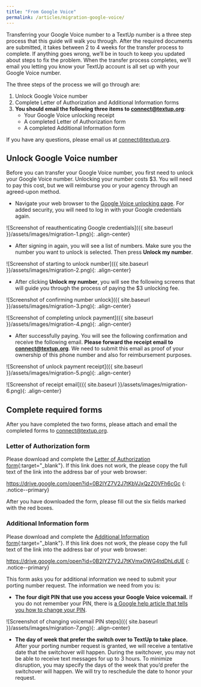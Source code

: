 ```yaml
---
title: "From Google Voice"
permalink: /articles/migration-google-voice/
---
```


Transferring your Google Voice number to a TextUp number is a three step process that this guide will walk you through. After the required documents are submitted, it takes between 2 to 4 weeks for the transfer process to complete. If anything goes wrong, we’ll be in touch to keep you updated about steps to fix the problem. When the transfer process completes, we’ll email you letting you know your TextUp account is all set up with your Google Voice number.

The three steps of the process we will go through are:

1. Unlock Google Voice number
1. Complete Letter of Authorization and Additional Information forms
1. **You should email the following three items to [connect@textup.org](mailto:connect@textup.org)**:
    * Your Google Voice unlocking receipt
    * A completed Letter of Authorization form
    * A completed Additional Information form

If you have any questions, please email us at [connect@textup.org](mailto:connect@textup.org).

## Unlock Google Voice number

Before you can transfer your Google Voice number, you first need to unlock your Google Voice number. Unlocking your number costs $3. You will need to pay this cost, but we will reimburse you or your agency through an agreed-upon method.

* Navigate your web browser to the [Google Voice unlocking page](https://www.google.com/voice/b/0/unlock). For added security, you will need to log in with your Google credentials again.

![Screenshot of reauthenticating Google credentials]({{ site.baseurl }}/assets/images/migration-1.png){: .align-center}

* After signing in again, you will see a list of numbers. Make sure you the number you want to unlock is selected. Then press **Unlock my number**.

![Screenshot of starting to unlock number]({{ site.baseurl }}/assets/images/migration-2.png){: .align-center}

* After clicking **Unlock my number**, you will see the following screens that will guide you through the process of paying the $3 unlocking fee.

![Screenshot of confirming number unlock]({{ site.baseurl }}/assets/images/migration-3.png){: .align-center}

![Screenshot of completing unlock payment]({{ site.baseurl }}/assets/images/migration-4.png){: .align-center}

* After successfully paying. You will see the following confirmation and receive the following email. **Please forward the receipt email to [connect@textup.org](mailto:connect@textup.org)**. We need to submit this email as proof of your ownership of this phone number and also for reimbursement purposes.

![Screenshot of unlock payment receipt]({{ site.baseurl }}/assets/images/migration-5.png){: .align-center}

![Screenshot of receipt email]({{ site.baseurl }}/assets/images/migration-6.png){: .align-center}

## Complete required forms

After you have completed the two forms, please attach and email the completed forms to [connect@textup.org](mailto:connect@textup.org).

### Letter of Authorization form

Please download and complete the [Letter of Authorization form](https://drive.google.com/open?id=0B2IYZ7V2J7tKbVJxQzZOVFh6cGc){:target="_blank"}. If this link does not work, the please copy the full text of the link into the address bar of your web browser:

https://drive.google.com/open?id=0B2IYZ7V2J7tKbVJxQzZOVFh6cGc
{: .notice--primary}

After you have downloaded the form, please fill out the six fields marked with the red boxes.

### Additional Information form

Please download and complete the [Additional Information form](https://drive.google.com/open?id=0B2IYZ7V2J7tKVmxOWG4tdDhLdUE){:target="_blank"}. If this link does not work, the please copy the full text of the link into the address bar of your web browser:

https://drive.google.com/open?id=0B2IYZ7V2J7tKVmxOWG4tdDhLdUE
{: .notice--primary}

This form asks you for additional information we need to submit your porting number request. The information we need from you is:
* **The four digit PIN that use you access your Google Voice voicemail.** If you do not remember your PIN, there is [a Google help article that tells you how to change your PIN](https://support.google.com/voice/answer/165656?hl=en&ref_topic=1708439).

![Screenshot of changing voicemail PIN steps]({{ site.baseurl }}/assets/images/migration-7.png){: .align-center}

* **The day of week that prefer the switch over to TextUp to take place.** After your porting number request is granted, we will receive a tentative date that the switchover will happen. During the switchover, you may not be able to receive text messages for up to 3 hours. To minimize disruption, you may specify the days of the week that you’d prefer the switchover will happen. We will try to reschedule the date to honor your request.

